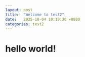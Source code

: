 ```yaml
---
layout: post
title:  "Welcome to test2"
date:   2025-10-04 10:19:30 +0800
categories: test2
---
```

# hello world!
